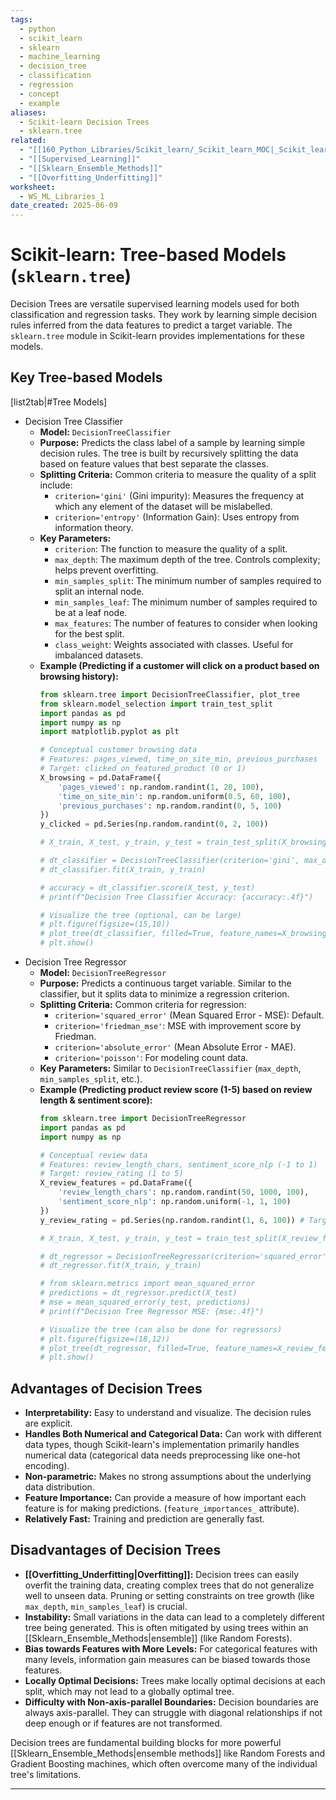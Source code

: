 ```yaml
---
tags:
  - python
  - scikit_learn
  - sklearn
  - machine_learning
  - decision_tree
  - classification
  - regression
  - concept
  - example
aliases:
  - Scikit-learn Decision Trees
  - sklearn.tree
related:
  - "[[160_Python_Libraries/Scikit_learn/_Scikit_learn_MOC|_Scikit_learn_MOC]]"
  - "[[Supervised_Learning]]"
  - "[[Sklearn_Ensemble_Methods]]"
  - "[[Overfitting_Underfitting]]"
worksheet:
  - WS_ML_Libraries_1
date_created: 2025-06-09
---
```

# Scikit-learn: Tree-based Models (`sklearn.tree`)

Decision Trees are versatile supervised learning models used for both classification and regression tasks. They work by learning simple decision rules inferred from the data features to predict a target variable. The `sklearn.tree` module in Scikit-learn provides implementations for these models.

## Key Tree-based Models

[list2tab|#Tree Models]
- Decision Tree Classifier
    - **Model:** `DecisionTreeClassifier`
    - **Purpose:** Predicts the class label of a sample by learning simple decision rules. The tree is built by recursively splitting the data based on feature values that best separate the classes.
    - **Splitting Criteria:** Common criteria to measure the quality of a split include:
        -   `criterion='gini'` (Gini impurity): Measures the frequency at which any element of the dataset will be mislabelled.
        -   `criterion='entropy'` (Information Gain): Uses entropy from information theory.
    - **Key Parameters:**
        -   `criterion`: The function to measure the quality of a split.
        -   `max_depth`: The maximum depth of the tree. Controls complexity; helps prevent overfitting.
        -   `min_samples_split`: The minimum number of samples required to split an internal node.
        -   `min_samples_leaf`: The minimum number of samples required to be at a leaf node.
        -   `max_features`: The number of features to consider when looking for the best split.
        -   `class_weight`: Weights associated with classes. Useful for imbalanced datasets.
    - **Example (Predicting if a customer will click on a product based on browsing history):**
        ```python
        from sklearn.tree import DecisionTreeClassifier, plot_tree
        from sklearn.model_selection import train_test_split
        import pandas as pd
        import numpy as np
        import matplotlib.pyplot as plt

        # Conceptual customer browsing data
        # Features: pages_viewed, time_on_site_min, previous_purchases
        # Target: clicked_on_featured_product (0 or 1)
        X_browsing = pd.DataFrame({
            'pages_viewed': np.random.randint(1, 20, 100),
            'time_on_site_min': np.random.uniform(0.5, 60, 100),
            'previous_purchases': np.random.randint(0, 5, 100)
        })
        y_clicked = pd.Series(np.random.randint(0, 2, 100))

        # X_train, X_test, y_train, y_test = train_test_split(X_browsing, y_clicked, test_size=0.3, random_state=42)

        # dt_classifier = DecisionTreeClassifier(criterion='gini', max_depth=3, random_state=42)
        # dt_classifier.fit(X_train, y_train)
        
        # accuracy = dt_classifier.score(X_test, y_test)
        # print(f"Decision Tree Classifier Accuracy: {accuracy:.4f}")

        # Visualize the tree (optional, can be large)
        # plt.figure(figsize=(15,10))
        # plot_tree(dt_classifier, filled=True, feature_names=X_browsing.columns.tolist(), class_names=['No_Click', 'Click'], rounded=True)
        # plt.show()
        ```
- Decision Tree Regressor
    - **Model:** `DecisionTreeRegressor`
    - **Purpose:** Predicts a continuous target variable. Similar to the classifier, but it splits data to minimize a regression criterion.
    - **Splitting Criteria:** Common criteria for regression:
        -   `criterion='squared_error'` (Mean Squared Error - MSE): Default.
        -   `criterion='friedman_mse'`: MSE with improvement score by Friedman.
        -   `criterion='absolute_error'` (Mean Absolute Error - MAE).
        -   `criterion='poisson'`: For modeling count data.
    - **Key Parameters:** Similar to `DecisionTreeClassifier` (`max_depth`, `min_samples_split`, etc.).
    - **Example (Predicting product review score (1-5) based on review length & sentiment score):**
        ```python
        from sklearn.tree import DecisionTreeRegressor
        import pandas as pd
        import numpy as np

        # Conceptual review data
        # Features: review_length_chars, sentiment_score_nlp (-1 to 1)
        # Target: review_rating (1 to 5)
        X_review_features = pd.DataFrame({
            'review_length_chars': np.random.randint(50, 1000, 100),
            'sentiment_score_nlp': np.random.uniform(-1, 1, 100)
        })
        y_review_rating = pd.Series(np.random.randint(1, 6, 100)) # Target: 1,2,3,4,5

        # X_train, X_test, y_train, y_test = train_test_split(X_review_features, y_review_rating, test_size=0.3, random_state=42)

        # dt_regressor = DecisionTreeRegressor(criterion='squared_error', max_depth=4, random_state=42)
        # dt_regressor.fit(X_train, y_train)
        
        # from sklearn.metrics import mean_squared_error
        # predictions = dt_regressor.predict(X_test)
        # mse = mean_squared_error(y_test, predictions)
        # print(f"Decision Tree Regressor MSE: {mse:.4f}")

        # Visualize the tree (can also be done for regressors)
        # plt.figure(figsize=(18,12))
        # plot_tree(dt_regressor, filled=True, feature_names=X_review_features.columns.tolist(), rounded=True, precision=2)
        # plt.show()
        ```

## Advantages of Decision Trees
-   **Interpretability:** Easy to understand and visualize. The decision rules are explicit.
-   **Handles Both Numerical and Categorical Data:** Can work with different data types, though Scikit-learn's implementation primarily handles numerical data (categorical data needs preprocessing like one-hot encoding).
-   **Non-parametric:** Makes no strong assumptions about the underlying data distribution.
-   **Feature Importance:** Can provide a measure of how important each feature is for making predictions. (`feature_importances_` attribute).
-   **Relatively Fast:** Training and prediction are generally fast.

## Disadvantages of Decision Trees
-   **[[Overfitting_Underfitting|Overfitting]]:** Decision trees can easily overfit the training data, creating complex trees that do not generalize well to unseen data. Pruning or setting constraints on tree growth (like `max_depth`, `min_samples_leaf`) is crucial.
-   **Instability:** Small variations in the data can lead to a completely different tree being generated. This is often mitigated by using trees within an [[Sklearn_Ensemble_Methods|ensemble]] (like Random Forests).
-   **Bias towards Features with More Levels:** For categorical features with many levels, information gain measures can be biased towards those features.
-   **Locally Optimal Decisions:** Trees make locally optimal decisions at each split, which may not lead to a globally optimal tree.
-   **Difficulty with Non-axis-parallel Boundaries:** Decision boundaries are always axis-parallel. They can struggle with diagonal relationships if not deep enough or if features are not transformed.

Decision trees are fundamental building blocks for more powerful [[Sklearn_Ensemble_Methods|ensemble methods]] like Random Forests and Gradient Boosting machines, which often overcome many of the individual tree's limitations.

---